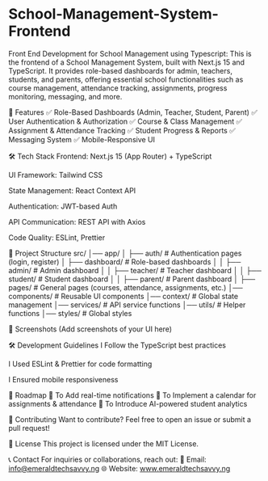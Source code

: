 # School-Management-System-Frontend
Front End Development for School Management using Typescript: This is the frontend of a School Management System, built with Next.js 15 and TypeScript. It provides role-based dashboards for admin, teachers, students, and parents, offering essential school functionalities such as course management, attendance tracking, assignments, progress monitoring, messaging, and more.

🚀 Features
✅ Role-Based Dashboards (Admin, Teacher, Student, Parent)
✅ User Authentication & Authorization
✅ Course & Class Management
✅ Assignment & Attendance Tracking
✅ Student Progress & Reports
✅ Messaging System
✅ Mobile-Responsive UI

🛠 Tech Stack
Frontend: Next.js 15 (App Router) + TypeScript

UI Framework: Tailwind CSS

State Management: React Context API

Authentication: JWT-based Auth

API Communication: REST API with Axios

Code Quality: ESLint, Prettier

📂 Project Structure
src/
│── app/
│   ├── auth/             # Authentication pages (login, register)
│   ├── dashboard/        # Role-based dashboards
│   │   ├── admin/        # Admin dashboard
│   │   ├── teacher/      # Teacher dashboard
│   │   ├── student/      # Student dashboard
│   │   ├── parent/       # Parent dashboard
│   ├── pages/            # General pages (courses, attendance, assignments, etc.)
│── components/           # Reusable UI components
│── context/              # Global state management
│── services/             # API service functions
│── utils/                # Helper functions
│── styles/               # Global styles

📸 Screenshots
(Add screenshots of your UI here)







🛠 Development Guidelines
I Follow the TypeScript best practices

I Used ESLint & Prettier for code formatting

I Ensured mobile responsiveness

📌 Roadmap
🔹 To Add real-time notifications
🔹 To Implement a calendar for assignments & attendance
🔹 To Introduce AI-powered student analytics

🤝 Contributing
Want to contribute? Feel free to open an issue or submit a pull request!

📄 License
This project is licensed under the MIT License.

📞 Contact
For inquiries or collaborations, reach out:
📧 Email: info@emeraldtechsavvy.ng
🌐 Website: www.emeraldtechsavvy.ng
